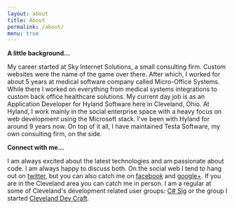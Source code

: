 ```yaml
---
layout: about
title: About
permalink: /about/
menu: true
---
```


<!--author-->

**A little background...**  

My career started at Sky Internet Solutions, a small consulting firm. Custom websites were the name of the game over there. After which, I worked for about 5 years at medical software company called Micro-Office Systems. While there I worked on everything from medical systems integrations to custom back office healthcare solutions. My current day job is as an Application Developer for Hyland Software here in Cleveland, Ohio. At Hyland, I work mainly in the social enterprise space with a heavy focus on web development using the Microsoft stack. I've been with Hyland for around 9 years now. On top of it all, I have maintained Testa Software, my own consulting firm, on the side.  

**Connect with me...**  

I am always excited about the latest technologies and am passionate about code. I am always happy to discuss both. On the social web I tend to hang out on [twitter](https://twitter.com/steven_testa), but you can also catch me on [facebook](https://www.facebook.com/steven.testa) and [google+](https://plus.google.com/114388532024454912535/about). If you are in the Cleveland area you can catch me in person. I am a regular at some of Cleveland's development related user groups: [C# Sig](http://www.meetup.com/Cleveland-C-VB-Net-User-Group/) or the group I started [Cleveland Dev Craft](http://www.meetup.com/cledevcraft).


